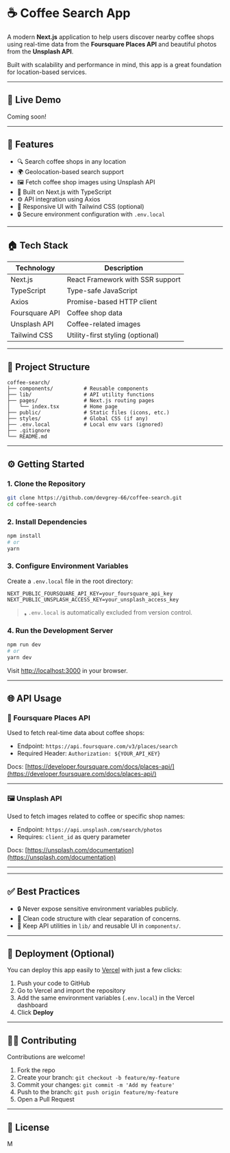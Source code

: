 # ☕ Coffee Search App

A modern **Next.js** application to help users discover nearby coffee shops using real-time data from the **Foursquare Places API** and beautiful photos from the **Unsplash API**.

Built with scalability and performance in mind, this app is a great foundation for location-based services.

---

## 🔗 Live Demo

Coming soon!

---

## 🧹 Features

* 🔍 Search coffee shops in any location
* 🌍 Geolocation-based search support
* 🖼 Fetch coffee shop images using Unsplash API
* 🚀 Built on Next.js with TypeScript
* ⚙️ API integration using Axios
* 🩼 Responsive UI with Tailwind CSS (optional)
* 🔒 Secure environment configuration with `.env.local`

---

## 🏠 Tech Stack

| Technology     | Description                      |
| -------------- | -------------------------------- |
| Next.js        | React Framework with SSR support |
| TypeScript     | Type-safe JavaScript             |
| Axios          | Promise-based HTTP client        |
| Foursquare API | Coffee shop data                 |
| Unsplash API   | Coffee-related images            |
| Tailwind CSS   | Utility-first styling (optional) |

---

## 📂 Project Structure

```
coffee-search/
├── components/          # Reusable components
├── lib/                 # API utility functions
├── pages/               # Next.js routing pages
│   └── index.tsx        # Home page
├── public/              # Static files (icons, etc.)
├── styles/              # Global CSS (if any)
├── .env.local           # Local env vars (ignored)
├── .gitignore
└── README.md
```

---

## ⚙️ Getting Started

### 1. Clone the Repository

```bash
git clone https://github.com/devgrey-66/coffee-search.git
cd coffee-search
```

### 2. Install Dependencies

```bash
npm install
# or
yarn
```

### 3. Configure Environment Variables

Create a `.env.local` file in the root directory:

```env
NEXT_PUBLIC_FOURSQUARE_API_KEY=your_foursquare_api_key
NEXT_PUBLIC_UNSPLASH_ACCESS_KEY=your_unsplash_access_key
```

> ❟️ `.env.local` is automatically excluded from version control.

### 4. Run the Development Server

```bash
npm run dev
# or
yarn dev
```

Visit [http://localhost:3000](http://localhost:3000) in your browser.

---

## 🌐 API Usage

### 📍 Foursquare Places API

Used to fetch real-time data about coffee shops:

* Endpoint: `https://api.foursquare.com/v3/places/search`
* Required Header: `Authorization: ${YOUR_API_KEY}`

Docs: [https://developer.foursquare.com/docs/places-api/](https://developer.foursquare.com/docs/places-api/)

---

### 🖼 Unsplash API

Used to fetch images related to coffee or specific shop names:

* Endpoint: `https://api.unsplash.com/search/photos`
* Requires: `client_id` as query parameter

Docs: [https://unsplash.com/documentation](https://unsplash.com/documentation)

---

---

## ✅ Best Practices

* 🔒 Never expose sensitive environment variables publicly.
* 🩼 Clean code structure with clear separation of concerns.
* 📁 Keep API utilities in `lib/` and reusable UI in `components/`.

---

## 🚀 Deployment (Optional)

You can deploy this app easily to [Vercel](https://vercel.com/) with just a few clicks:

1. Push your code to GitHub
2. Go to Vercel and import the repository
3. Add the same environment variables (`.env.local`) in the Vercel dashboard
4. Click **Deploy**

---

## 👨‍💼 Contributing

Contributions are welcome!

1. Fork the repo
2. Create your branch: `git checkout -b feature/my-feature`
3. Commit your changes: `git commit -m 'Add my feature'`
4. Push to the branch: `git push origin feature/my-feature`
5. Open a Pull Request

---

## 📜 License

M
